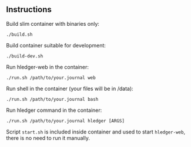 ## Instructions

Build slim container with binaries only:
```
./build.sh
```

Build container suitable for development:
```
./build-dev.sh
```

Run hledger-web in the container:
```
./run.sh /path/to/your.journal web
```

Run shell in the container (your files will be in /data):
```
./run.sh /path/to/your.journal bash
```

Run hledger command in the container:
```
./run.sh /path/to/your.journal hledger [ARGS]
```

Script `start.sh` is included inside container and used to start `hledger-web`, there is no need to run it manually.
